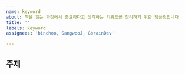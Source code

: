 ```yaml
---
name: keyword
about: 책을 읽는 과정에서 중요하다고 생각하는 키워드를 정리하기 위한 템플릿입니다
title: ''
labels: keyword
assignees: 'binchoo, SangwooJ, GbrainDev'

---
```


## 주제

##

